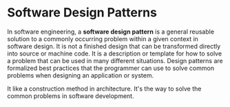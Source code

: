 # Software Design Patterns

In software engineering, a **software design pattern** is a general reusable solution to a commonly occurring problem within a given context in software design. It is not a finished design that can be transformed directly into source or machine code. It is a description or template for how to solve a problem that can be used in many different situations. Design patterns are formalized best practices that the programmer can use to solve common problems when designing an application or system.

It like a construction method in architecture. It's the way to solve the common problems in software development.
